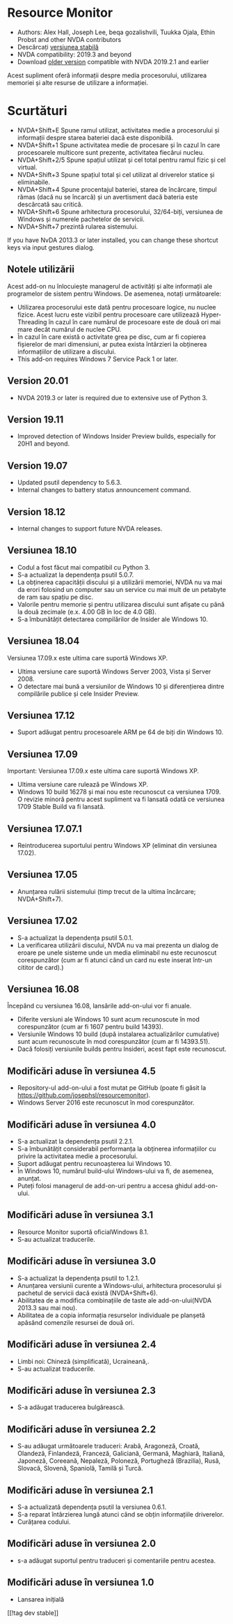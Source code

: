 # Resource Monitor #

* Authors: Alex Hall, Joseph Lee, beqa gozalishvili, Tuukka Ojala, Ethin
  Probst and other NVDA contributors
* Descărcați [versiunea stabilă][1]
* NVDA compatibility: 2019.3 and beyond
* Download [older version][2] compatible with NVDA 2019.2.1 and earlier

Acest supliment oferă informații despre media procesorului, utilizarea
memoriei și alte resurse de utilizare a informației.

# Scurtături #

* NVDA+Shift+E Spune ramul utilizat, activitatea medie a procesorului și
  informații despre starea bateriei dacă este disponibilă.
* NVDA+Shift+1 Spune activitatea medie de procesare și în cazul în care
  procesoarele multicore sunt prezente, activitatea fiecărui nucleu.
* NVDA+Shift+2/5 Spune spațiul utilizat și cel total pentru ramul fizic și
  cel virtual.
* NVDA+Shift+3 Spune spațiul total și cel utilizat al driverelor statice și
  eliminabile.
* NVDA+Shift+4 Spune procentajul bateriei, starea de încărcare, timpul rămas
  (dacă nu se încarcă) și un avertisment dacă bateria este descărcată sau
  critică.
* NVDA+Shift+6 Spune arhitectura procesorului, 32/64-biți, versiunea de
  Windows și numerele pachetelor de servicii.
* NVDA+Shift+7 prezintă rularea sistemului.

If you have NvDA 2013.3 or later installed, you can change these shortcut
keys via input gestures dialog.

## Notele utilizării ##

Acest add-on nu înlocuiește managerul de activități și alte informații ale
programelor de sistem pentru Windows. De asemenea, notați următoarele:

* Utilizarea procesorului este dată pentru procesoare logice, nu nuclee
  fizice. Acest lucru este vizibil pentru procesoare care utilizează
  Hyper-Threading în cazul în care numărul de procesoare este de două ori
  mai mare decât numărul de nuclee CPU.
* În cazul în care există o activitate grea pe disc, cum ar fi copierea
  fișierelor de mari dimensiuni, ar putea exista întârzieri la obținerea
  informațiilor de utilizare a discului.
* This add-on requires Windows 7 Service Pack 1 or later.

## Version 20.01

* NVDA 2019.3 or later is required due to extensive use of Python 3.

## Version 19.11

* Improved detection of Windows Insider Preview builds, especially for 20H1
  and beyond.

## Version 19.07

* Updated psutil dependency to 5.6.3.
* Internal changes to battery status announcement command.

## Version 18.12

* Internal changes to support future NVDA releases.

## Versiunea 18.10

* Codul a fost făcut mai compatibil cu Python 3.
* S-a actualizat la dependența psutil 5.0.7.
* La obținerea capacității discului și a utilizării memoriei, NVDA nu va mai
  da erori folosind un computer sau un service cu mai mult de un petabyte de
  ram sau spațiu pe disc.
* Valorile pentru memorie și pentru utilizarea discului sunt afișate cu până
  la două zecimale (e.x. 4.00 GB în loc de 4.0 GB).
* S-a îmbunătățit detectarea compilărilor de Insider ale Windows 10.

## Versiunea 18.04

Versiunea 17.09.x este ultima care suportă Windows XP.

* Ultima versiune care suportă Windows Server 2003, Vista și Server 2008.
* O detectare mai bună a versiunilor de Windows 10 și diferențierea dintre
  compilările publice și cele Insider Preview.

## Versiunea 17.12

* Suport adăugat pentru procesoarele ARM pe 64 de biți din Windows 10.

## Versiunea 17.09

Important: Versiunea 17.09.x este ultima care suportă Windows XP.

* Ultima versiune care rulează pe Windows XP.
* Windows 10 build 16278 și mai nou este recunoscut ca versiunea 1709. O
  revizie minoră pentru acest supliment va fi lansată odată ce versiunea
  1709 Stable Build va fi lansată.

## Versiunea 17.07.1

* Reintroducerea suportului pentru Windows XP (eliminat din versiunea
  17.02).

## Versiunea 17.05

* Anunțarea rulării sistemului (timp trecut de la ultima încărcare;
  NVDA+Shift+7).

## Versiunea 17.02

* S-a actualizat la dependența psutil 5.0.1.
* La verificarea utilizării discului, NVDA nu va mai prezenta un dialog de
  eroare pe unele sisteme unde un media eliminabil nu este recunoscut
  corespunzător (cum ar fi atunci când un card nu este inserat într-un
  cititor de card).)

## Versiunea 16.08

Începând cu versiunea 16.08, lansările add-on-ului vor fi anuale.

* Diferite versiuni ale Windows 10 sunt acum recunoscute în mod
  corespunzător (cum ar fi 1607 pentru build 14393).
* Versiunile Windows 10 build (după instalarea actualizărilor cumulative)
  sunt acum recunoscute în mod corespunzător (cum ar fi 14393.51).
* Dacă folosiți versiunile builds pentru Insideri, acest fapt este
  recunoscut.

## Modificări aduse în versiunea 4.5 ##

* Repository-ul add-on-ului a fost mutat pe GitHub (poate fi găsit la
  https://github.com/josephsl/resourcemonitor).
* Windows Server 2016 este recunoscut în mod corespunzător.

## Modificări aduse în versiunea 4.0 ##

* S-a actualizat la dependența psutil 2.2.1.
* S-a îmbunătățit considerabil performanța la obținerea informațiilor cu
  privire la activitatea medie a procesorului.
* Suport adăugat pentru recunoașterea lui Windows 10.
* În Windows 10, numărul build-ului  Windows-ului va fi, de asemenea,
  anunțat.
* Puteți folosi managerul de add-on-uri pentru a accesa ghidul add-on-ului.

## Modificări aduse în versiunea 3.1 ##

* Resource Monitor suportă oficialWindows 8.1.
* S-au actualizat traducerile.

## Modificări aduse în versiunea 3.0 ##

* S-a actualizat la dependența psutil to 1.2.1.
* Anunțarea versiunii curente a Windows-ului, arhitectura procesorului și
  pachetul de servicii dacă există (NVDA+Shift+6).
* Abilitatea de a modifica combinațiile de taste ale add-on-ului(NVDA 2013.3
  sau mai nou).
* Abilitatea de a copia informația resurselor individuale pe planșetă
  apăsând comenzile resursei de două ori.

## Modificări aduse în versiunea 2.4 ##

* Limbi noi: Chineză (simplificată), Ucraineană,.
* S-au actualizat traducerile.

## Modificări aduse în versiunea 2.3 ##

* S-a adăugat traducerea bulgărească.

## Modificări aduse în versiunea 2.2 ##

* S-au adăugat următoarele traduceri: Arabă, Aragoneză, Croată, Olandeză,
  Finlandeză, Franceză, Galiciană, Germană, Maghiară, Italiană, Japoneză,
  Coreeană, Nepaleză, Poloneză, Portugheză (Brazilia), Rusă, Slovacă,
  Slovenă, Spaniolă, Tamilă și Turcă.

## Modificări aduse în versiunea 2.1 ##

* S-a actualizată dependența psutil la versiunea 0.6.1.
* S-a reparat întârzierea lungă atunci când se obțin informațiile
  driverelor.
* Curățarea codului.

## Modificări aduse în versiunea 2.0 ##

* s-a adăugat suportul pentru traduceri și comentariile pentru acestea.

## Modificări aduse în versiunea 1.0 ##

* Lansarea inițială

[[!tag dev stable]]

[1]: https://addons.nvda-project.org/files/get.php?file=rm

[2]: https://addons.nvda-project.org/files/get.php?file=rm-2019
